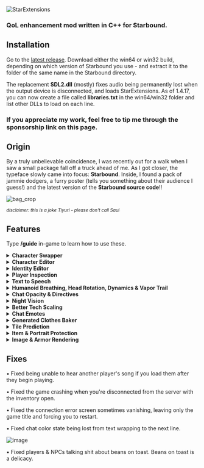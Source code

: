 ![StarExtensions](https://files.catbox.moe/djttgn.png)

### QoL enhancement mod written in C++ for Starbound.

## Installation
Go to the [latest release](https://github.com/StarExtensions/StarExtensions/releases/latest). Download either the win64 or win32 build, depending on which version of Starbound you use - and extract it to the folder of the same name in the Starbound directory.

The replacement **SDL2.dll** (mostly) fixes audio being permanently lost when the output device is disconnected, and loads StarExtensions. As of 1.4.17, you can now create a file called **libraries.txt** in the win64/win32 folder and list other DLLs to load on each line.
### If you appreciate my work, feel free to tip me through the sponsorship link on this page.

## Origin

By a truly unbelievable coincidence, I was recently out for a walk when I saw a small package fall off a truck ahead of me.  As I got closer, the typeface slowly came into focus: **Starbound**. Inside, I found a pack of jammie dodgers, a furry poster (tells you something about their audience I guess!) and the latest version of the **Starbound source code**!!

![bag_crop](https://user-images.githubusercontent.com/80987908/185361129-9883fb92-9597-4ba4-b003-4be3dc4971a3.png)

<sup>*disclaimer: this is a joke Tiyuri - please don't call Saul*</sup>
## Features
Type **/guide** in-game to learn how to use these.

<details>
<summary><b>Character Swapper</b></summary>

Swap with your other selves. The ship of the character you joined as stays & saves to the original character's ship file.

Swapping immediately saves the previous character. Ship upgrades for a visiting character will not be applied until you join as that character.

![swapper](https://user-images.githubusercontent.com/80987908/185360435-b03d31ec-74cf-4499-9820-09f28cfdc835.gif)

</details>

<details>
<summary><b>Character Editor</b></summary>

Repurposes Starbound's character creation pane as an in-game editor, so you can edit your appearance live.

![editor](https://user-images.githubusercontent.com/80987908/185359481-3a46fb16-fee0-4ee3-90bd-26f668215596.gif)

</details>

<details>
<summary><b>Identity Editor</b></summary>

For more advanced character editing, you can use the new identity commands to directly modify your character's identity.

![identity_mod](https://user-images.githubusercontent.com/80987908/185365614-1eb5c6b3-a115-436e-847e-4047c682a0f3.gif)

</details>

<details>
<summary><b>Player Inspection</b></summary>

Originally present in Starbound's beta, player inspection is back! The **/description** command lets you change your character's description.

![description](https://user-images.githubusercontent.com/80987908/185783346-3383114f-995b-4ab6-bb66-249dc5fce976.gif)


</details>

<details>
<summary><b>Text to Speech</b></summary>

Players and NPCs now use [Software Automatic Mouth](https://discordier.github.io/sam/). You can enable & customize it with **/speech**!

Glitch get a voice by default. You may want to set a **/speech rule** after so it doesn't speak all of your text.

Google's V8 JavaScript engine is embedded in StarExtensions to run the JavaScript version of SAM, as the C version is unstable.

</details>

<details>
<summary><b>Humanoid Breathing, Head Rotation, Dynamics & Vapor Trail</b></summary>
  
Humanoids now breathe, and player heads rotate when sitting, dancing or holding an item. Both are togglable.
  
![breathing](https://user-images.githubusercontent.com/80987908/185374557-b0eb1165-42f9-4115-86d9-6680060c65a6.gif)
![aiming](https://user-images.githubusercontent.com/80987908/185373968-1dc89371-f43a-4171-a493-c81a65dc37c9.gif)


Humanoids now support chest dynamics.

To add support for a modded species, add these files with a mod:
- `/humanoid/<species>/dynamic/base/<gender>body.png` - Base layer
- `/humanoid/<species>/dynamic/<gender>body.png` - Moving layer
- Used instead if the player has generated body directives (very very rare, you can just make 'em blank)
  - `/humanoid/<species>/dynamic/mask/<gender>body.png` - Moving mask
  - `/humanoid/<species>/dynamic/basemask/<gender>body.png` - Base mask
  
To add support for an armor item, add these files to the armor item's directory with a mod, \<image> being the same name of the original spritesheet such as 'chestf'.
- `dynamic/base/<image>` - Base layer
- `dynamic/<image>` - Moving layer
- `dynamic/mask/<image>` - Mask to cut pixels out of the humanoid moving layer if necessary.

<b>You must add `"dynamic" : true` to the parameters (not the config) of an item instance to enable dynamics.</b>

For <b>[vanilla-compatible generated clothing](https://silverfeelin.github.io/Starbound-NgOutfitGenerator/)</b>:
- Add a table called `dynamicData` {} to the parameters. In it, you can insert the following generated directives from the outfit generator of your choice with these names:
  - `base` - Base layer
  - `moving` - Moving layer
  - `mask` - Mask to cut pixels out of the humanoid moving layer if necessary.
  - `overlay` - Non-moving overlay layer.
  - You can also insert a `multiplier` number value to multiply the dynamics intensity.

<b>Please remember to include a standard `directives` parameter for players without this mod!</b>

Chucklefish gave humanoids [a vapor trail](https://playstarbound.com/21st-july-progress/). It's meant to appear when you fall but it seems they had forgotten to actually hook it up, so I did. It also now rotates with your velocity, and fades in.

![vapor_trail](https://user-images.githubusercontent.com/80987908/185793966-153761ed-14a2-4419-9ba3-fac31644fb61.gif)

</details>

<details>
<summary><b>Chat Opacity & Directives</b></summary>

You can now set the opacity of chat text, which was originally a hardcoded 50%.

You can now apply processing directives to the chat font, the default is `?border=1;000;0000`.

![chat](https://user-images.githubusercontent.com/80987908/185368435-d694a2fc-e76c-4b70-aa63-77fbb6bbac5e.gif)

</details>

<details>
<summary><b>Night Vision</b></summary>

Makes the dark.. not so dark.

![nv](https://user-images.githubusercontent.com/80987908/185371133-766de8e7-05c2-4f7b-9e21-0687afd89fe0.gif)

</details>


<details>
<summary><b>Better Tech Scaling</b></summary>

Beautifies tech scaling by changing how it's rendered to scale the drawables instead of the sprites. Works with any scaling tech!

This also fixes various offset issues with scaling, such as your head detaching when you crouch.

![image](https://user-images.githubusercontent.com/80987908/185363859-8afecdaf-80cd-45b4-a92a-9b41330b7bd7.png)

</details>

<details>
<summary><b>Chat Emotes</b></summary>
  
You can now type emotes! Only StarExtensions users can see emotes.

![RrnSvF](https://user-images.githubusercontent.com/80987908/187029093-0f1f08ef-6aeb-4279-9227-e6e96fcaa69a.gif)

<details>
<summary>Emote List</summary>
<b>Does not list personal emotes.</b>

```
ralsei
ralseiweed
asexual
transgender
aroace
genderfluid
bigender
nonbinary
aromantic
bisexual
pansexual
LGBT / pride
lesbian
gay
looky
fnich
why
trollface
stare
ruin
sadde
sad
letsgo
laughedat
flubshed
desolate
bruhe
coolwoah
alcoholism
booba
yes
BibleThump
4Head
ResidentSleeper
NotLikeThis
WutFace
THEROCK
sussybaka
peepoSad
peepoBlanket
WeirdChamp
peepoLove
weSmart
REEeee
monkaGun
FeelsGoodMan
peepoHappy
FeelsOkayMan
HYPERS
YEP
FeelsBadMan
Sadge
widepeepoSad
PepeLaugh
monkaS
monkaW
POGGERS
KEKW
LULW
Pepega
widepeepoHappy
PepeHands
Pog
OMEGALUL
clown_mfs
parrot_wot
deranged_cowboy
morbius
NOOOO
PepeSus
SadCat
TrollDespair
ayy_lmao
clueless
eyes
monkaEyes
gigachad
moyai
wasted
```

</details>

</details>


<details>
<summary><b>Generated Clothes Baker</b></summary>
  
Internally bakes the extremely long directives of [generated clothes](https://silverfeelin.github.io/Starbound-NgOutfitGenerator/) to a spritesheet, so they no longer destroy performance.

</details>

<details>
<summary><b>Tile Prediction</b></summary>
  
Placing tiles on servers is now predicted to make building smoother.

</details>

<details>
<summary><b>Item & Portrait Protection</b></summary>
  
When another player tries to use a Lua script to copy your item, they get a dollar store version with most important parameters removed.

When another player tries to use [world.entityPortrait](https://starbound-unofficial.readthedocs.io/en/latest/lua/world.html#jsonarray-world-entityportrait-entityid-entityid-string-portraitmode) to copy your clothing and you've put the parameter `"portraitProtected" : true` on it, they don't get the directives.

</details>

<details>
<summary><b>Image & Armor Rendering</b></summary>
Use the <b>/render</b> command to render an image with directives to your clipboard. This is useful for recovering sprites.
You can also render your worn armor to the clipboard - type <b>/render</b> on its own for more information.
</details>

## Fixes

• Fixed being unable to hear another player's song if you load them after they begin playing.

• Fixed the game crashing when you're disconnected from the server with the inventory open.

• Fixed the connection error screen sometimes vanishing, leaving only the game title and forcing you to restart.

• Fixed chat color state being lost from text wrapping to the next line.

![image](https://user-images.githubusercontent.com/80987908/185369315-db8a641c-4e3b-435b-8251-acaaa4715fe6.png)

• Fixed players & NPCs talking shit about beans on toast. Beans on toast is a delicacy.
